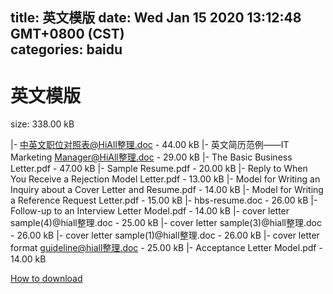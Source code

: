 
title: 英文模版
date: Wed Jan 15 2020 13:12:48 GMT+0800 (CST)    
categories: baidu
---

# 英文模版
size: 338.00 kB
 
 
|- 中英文职位对照表@HiAll整理.doc - 44.00 kB
|- 英文简历范例——IT Marketing Manager@HiAll整理.doc - 29.00 kB
|- The Basic Business Letter.pdf - 47.00 kB
|- Sample Resume.pdf - 20.00 kB
|- Reply to When You Receive a Rejection Model Letter.pdf - 13.00 kB
|- Model for Writing an Inquiry about a Cover Letter and Resume.pdf - 14.00 kB
|- Model for Writing a Reference Request Letter.pdf - 15.00 kB
|- hbs-resume.doc - 26.00 kB
|- Follow-up to an Interview Letter Model.pdf - 14.00 kB
|- cover letter sample(4)@hiall整理.doc - 25.00 kB
|- cover letter sample(3)@hiall整理.doc - 26.00 kB
|- cover letter sample(1)@hiall整理.doc - 26.00 kB
|- cover letter format guideline@hiall整理.doc - 25.00 kB
|- Acceptance Letter Model.pdf - 14.00 kB

[How to download](https://bpcam.bemobtrk.com/go/2ceec3aa-1ca2-46d6-b9ff-aaa5c184517c?jno=459)